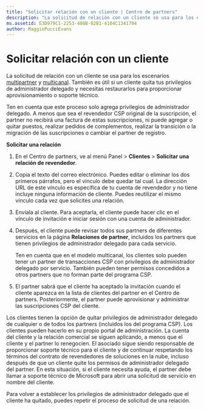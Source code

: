 ```yaml
---
title: "Solicitar relación con un cliente | Centro de partners"
description: "La solicitud de relación con un cliente se usa para los escenarios multipartner y multicanal. También es útil si un cliente quita tus privilegios de administrador delegado y necesitas restaurarlos para proporcionar aprovisionamiento o soporte técnico."
ms.assetid: E3D979C1-2253-408B-82B1-4104C1341704
author: MaggiePucciEvans
---
```


# Solicitar relación con un cliente


La solicitud de relación con un cliente se usa para los escenarios [multipartner](multipartner.md) y [multicanal](multichannel.md). También es útil si un cliente quita tus privilegios de administrador delegado y necesitas restaurarlos para proporcionar aprovisionamiento o soporte técnico.

Ten en cuenta que este proceso solo agrega privilegios de administrador delegado. A menos que sea el revendedor CSP original de la suscripción, el partner no recibirá una factura de estas suscripciones, ni puede agregar o quitar puestos, realizar pedidos de complementos, realizar la transición o la migración de las suscripciones o cambiar el partner de registro.

<a href="" id="requestarelationship"></a>
**Solicitar una relación**

1.  En el Centro de partners, ve al menú Panel &gt; **Clientes** &gt; **Solicitar una relación de revendedor**.
2.  Copia el texto del correo electrónico. Puedes editar o eliminar los dos primeros párrafos, pero el vínculo debe quedar tal cual. La dirección URL de este vínculo es específica de tu cuenta de revendedor y no tiene incluye ninguna información de cliente. Puedes reutilizar el mismo vínculo cada vez que solicites una relación.
3.  Envíala al cliente. Para aceptarla, el cliente puede hacer clic en el vínculo de invitación e iniciar sesión con una cuenta de administrador.
4.  Después, el cliente puede revisar todos sus partners de diferentes servicios en la página **Relaciones de partner**, incluidos los partners que tienen privilegios de administrador delegado para cada servicio.

    Ten en cuenta que en el modelo multicanal, los clientes solo pueden tener un partner de transacciones CSP con privilegios de administrador delegado por servicio. También pueden tener permisos concedidos a otros partners que no forman parte del programa CSP.

5.  El partner sabrá que el cliente ha aceptado la invitación cuando el cliente aparezca en la lista de clientes del partner en el Centro de partners. Posteriormente, el partner puede aprovisionar y administrar las suscripciones CSP del cliente.

Los clientes tienen la opción de quitar privilegios de administrador delegado de cualquier o de todos los partners (incluidos los del programa CSP). Los clientes pueden hacerlo en su propio portal de administración. La cuenta del cliente y la relación comercial se siguen aplicando, a menos que el cliente y el partner lo renegocien. El asociado sigue siendo responsable de proporcionar soporte técnico para el cliente y de continuar respetando los términos del contrato de revendedores de soluciones en la nube, incluso después de que un cliente quite los permisos de administrador delegado del partner. En esta situación, si el cliente necesita ayuda, el partner debe llamar a soporte técnico de Microsoft para abrir una solicitud de servicio en nombre del cliente.

Para volver a establecer los privilegios de administrador delegado que el cliente ha quitado, puedes repetir el proceso de solicitud de una relación.

 

 





<!--HONumber=Jan17_HO2-->

